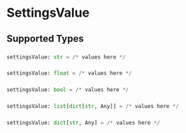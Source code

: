 # SettingsValue


## Supported Types

### 

```python
settingsValue: str = /* values here */
```

### 

```python
settingsValue: float = /* values here */
```

### 

```python
settingsValue: bool = /* values here */
```

### 

```python
settingsValue: list[dict[str, Any]] = /* values here */
```

### 

```python
settingsValue: dict[str, Any] = /* values here */
```

